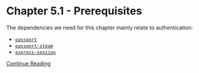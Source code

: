 # Chapter 5.1 - Prerequisites

The dependencies we need for this chapter mainly relate to authentication:

- [`passport`](https://www.npmjs.com/package/passport)
- [`passport-steam`](https://www.npmjs.com/package/passport-steam)
- [`express-session`](https://www.npmjs.com/package/express-session)

[Continue Reading](../Chapter%205.2%20-%20Authentication)
